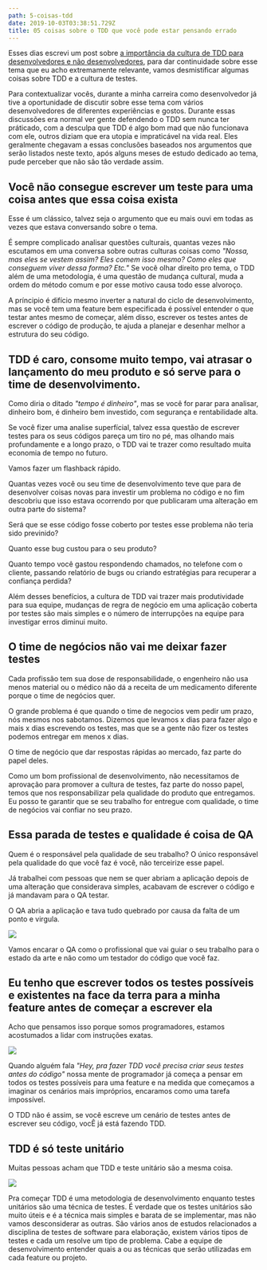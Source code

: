 ```yaml
---
path: 5-coisas-tdd
date: 2019-10-03T03:38:51.729Z
title: 05 coisas sobre o TDD que você pode estar pensando errado
---
```

Esses dias escrevi um post sobre [a importância da cultura de TDD para desenvolvedores e não desenvolvedores](#), para dar continuidade sobre esse tema que eu acho extremamente relevante, vamos desmistificar algumas coisas sobre TDD e a cultura de testes. 

Para contextualizar vocês, durante a minha carreira como desenvolvedor já tive a oportunidade de discutir sobre esse tema com vários desenvolvedores de diferentes experiências e gostos. Durante essas discussões era normal ver gente defendendo o TDD sem nunca ter práticado, com a desculpa que TDD é algo bom mad que não funcionava com ele, outros diziam que era utopia e impraticável na vida real. Eles geralmente chegavam a essas conclusões baseados nos  argumentos que serão listados neste texto, após alguns meses de estudo dedicado ao tema, pude perceber que não são tão verdade assim.

## Você não consegue escrever um teste para uma coisa antes que essa coisa exista

Esse é um clássico, talvez seja o argumento que eu mais ouvi em todas as vezes que estava conversando sobre o tema. 

É sempre complicado analisar questões culturais, quantas vezes não escutamos em uma conversa sobre outras culturas coisas como _"Nossa, mas eles se vestem assim? Eles comem isso mesmo? Como eles que conseguem viver dessa forma? Etc."_ Se você olhar direito pro tema, o TDD além de uma metodologia, é uma questão de mudança cultural, muda a ordem do método comum e por esse motivo causa todo esse alvoroço.

A príncipio é difício mesmo inverter a natural do ciclo de desenvolvimento, mas se você tem uma feature bem especificada é possível entender o que testar antes mesmo de começar, além disso, escrever os testes antes de escrever o código de produção, te ajuda a planejar e desenhar melhor a estrutura do seu código.

## TDD é caro, consome muito tempo, vai atrasar o lançamento do meu produto e só serve para o time de desenvolvimento.

Como diria o ditado _"tempo é dinheiro"_, mas se você for parar para analisar, dinheiro bom, é dinheiro bem investido, com segurança e rentabilidade alta.

Se você fizer uma analise superfícial, talvez essa questão de escrever testes para os seus códigos pareça um tiro no pé, mas olhando mais profundamente e a longo prazo, o TDD vai te trazer como resultado muita economia de tempo no futuro. 

Vamos fazer um flashback rápido. 

Quantas vezes você ou seu time de desenvolvimento teve que para de desenvolver coisas novas para investir um problema no código e no fim descobriu que isso estava ocorrendo por que publicaram uma alteração em outra parte do sistema?

Será que se esse código fosse coberto por testes esse problema não teria sido previnido?

Quanto esse bug custou para o seu produto?

Quanto tempo você gastou respondendo chamados, no telefone com o cliente, passando relatório de bugs ou criando estratégias para recuperar a confiança perdida?

Além desses benefícios, a cultura de TDD vai trazer mais produtividade para sua equipe, mudanças de regra de negócio em uma aplicação coberta por testes são mais simples e o número de interrupções na equipe para investigar erros diminui muito.

## O time de negócios não vai me deixar fazer testes

Cada profissão tem sua dose de responsabilidade, o engenheiro não usa menos material ou o médico não dá a receita de um medicamento diferente porque o time de negócios quer.

O grande problema é que quando o time de negocios vem pedir um prazo, nós mesmos nos sabotamos. Dizemos que levamos x dias para fazer algo e mais x dias escrevendo os testes, mas que se a gente não fizer os testes podemos entregar em menos x dias. 

O time de negócio que dar respostas rápidas ao mercado, faz parte do papel deles.

Como um bom profissional de desenvolvimento, não necessitamos de aprovação para promover a cultura de testes, faz parte do nosso papel, temos que nos responsabilizar pela qualidade do produto que entregamos. Eu posso te garantir que se seu trabalho for entregue com qualidade, o time de negócios vai confiar no seu prazo.

## Essa parada de testes e qualidade é coisa de QA

Quem é o responsável pela qualidade de seu trabalho? O único responsável pela qualidade do que você faz é você, não terceirize esse papel.

Já trabalhei com pessoas que nem se quer abriam a aplicação depois de uma alteração que considerava simples, acabavam de escrever o código e já mandavam para o QA testar.

O QA abria a aplicação e tava tudo quebrado por causa da falta de um ponto e virgula.

![](/assets/macaco.gif)

Vamos encarar o QA como o profissional que vai guiar o seu trabalho para o estado da arte e não como um testador do código que você faz.

## Eu tenho que escrever todos os testes possíveis e existentes na face da terra para a minha feature antes de começar a escrever ela

Acho que pensamos isso porque somos programadores, estamos acostumados a lidar com instruções exatas. 

![](/assets/tirinha25.png)

Quando alguém fala _"Hey, pra fazer TDD você precisa criar seus testes antes do código"_ nossa mente de programador já começa a pensar em todos os testes possíveis para uma feature e na medida que começamos a imaginar os cenários mais impróprios, encaramos como uma tarefa impossível.

O TDD não é assim, se você escreve um cenário de testes antes de escrever seu código, vocÊ já está fazendo TDD.

## TDD é só teste unitário

Muitas pessoas acham que TDD e teste unitário são a mesma coisa. 

![](/assets/no.gif)

Pra começar TDD é uma metodologia de desenvolvimento enquanto testes unitários são uma técnica de testes. É verdade que os testes unitários são muito úteis e é a técnica mais simples e barata de se implementar, mas não vamos desconsiderar as outras. São vários anos de estudos relacionados a disciplina de testes de software para elaboração, existem vários tipos de testes e cada um resolve um tipo de problema. Cabe a equipe de desenvolvimento entender quais a ou as técnicas que serão utilizadas em cada feature ou projeto.
